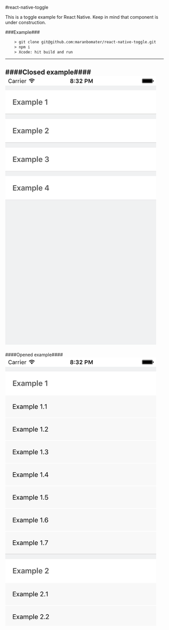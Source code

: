 #react-native-toggle

This is a toggle example for React Native. Keep in mind that component is under construction.

###Example###

```
	> git clone git@github.com:maranbomater/react-native-toggle.git
	> npm i
	> Xcode: hit build and run

```
---

####Closed example####
![Closed](https://github.com/maranbomater/react-native-toggle/blob/master/src/closed.png "Closed list")
---

####Opened example####
![Opened](https://github.com/maranbomater/react-native-toggle/blob/master/src/opened.png "Opened list")
